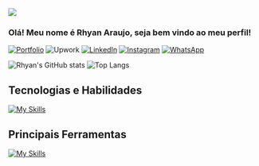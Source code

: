 <image src="github_image (1).png"/>

### Olá! Meu nome é Rhyan Araujo, seja bem vindo ao meu perfil!

[![Portfolio](https://img.shields.io/badge/Portfolio-%23000000.svg?style=for-the-badge&logo=firefox&logoColor=#FF7139)](https://full-stack-rhyan.netlify.app)
![Upwork](https://img.shields.io/badge/UpWork-6FDA44?style=for-the-badge&logo=Upwork&logoColor=white)
[![LinkedIn](https://img.shields.io/badge/linkedin-%230077B5.svg?style=for-the-badge&logo=linkedin&logoColor=white)](https://www.linkedin.com/in/rhyan-araujo-chaves/)
[![Instagram](https://img.shields.io/badge/Instagram-%23E4405F.svg?style=for-the-badge&logo=Instagram&logoColor=white)](https://www.instagram.com/eiryder/)
[![WhatsApp](https://img.shields.io/badge/WhatsApp-25D366?style=for-the-badge&logo=whatsapp&logoColor=white)](https://api.whatsapp.com/send/?phone=5511984793655&text=Mande+uma+mensagem+&type=phone_number&app_absent=0)

![Rhyan's GitHub stats](https://github-readme-stats.vercel.app/api?username=oiRhyan&show_icons=true&theme=tokyonight)
![Top Langs](https://github-readme-stats.vercel.app/api/top-langs/?username=oiRhyan&langs_count=8&count_private=false&layout=compact&theme=react&hide_border=true&bg_color=0D1117)

## Tecnologias e Habilidades
[![My Skills](https://skillicons.dev/icons?i=html,css,javascript,java,kotlin,react,nextjs,tailwind,firebase,mysql,sqlite,gradle,git&perline=13)](https://skillicons.dev)

## Principais Ferramentas

[![My Skills](https://skillicons.dev/icons?i=windows,kali,vscode,idea,androidstudio,linux&perline=7)](https://skillicons.dev)
